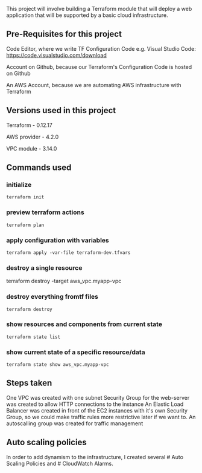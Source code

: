This project will involve building a Terraform module that will deploy a web application that will be supported by a basic cloud infrastructure.

## Pre-Requisites for this project
Code Editor, where we write TF Configuration Code e.g. Visual Studio Code: https://code.visualstudio.com/download

Account on Github, because our Terraform's Configuration Code is hosted on Github

An AWS Account, because we are automating AWS infrastructure with Terraform

## Versions used in this project
Terraform - 0.12.17

AWS provider - 4.2.0

VPC module - 3.14.0

## Commands used 

### initialize

    terraform init

### preview terraform actions

    terraform plan

### apply configuration with variables

    terraform apply -var-file terraform-dev.tfvars

### destroy a single resource

terraform destroy -target aws_vpc.myapp-vpc

### destroy everything fromtf files

    terraform destroy

### show resources and components from current state

    terraform state list

### show current state of a specific resource/data

    terraform state show aws_vpc.myapp-vpc    

## Steps taken
One VPC was created with one subnet
Security Group for the web-server was created to allow HTTP connections to the instance
An Elastic Load Balancer was created in front of the EC2 instances with it's own Security Group, so we could make traffic rules more restrictive later if we want to.
An autoscalling group was created for traffic management

## Auto scaling policies
In order to add dynamism to the infrastructure, I created several # Auto Scaling Policies and # CloudWatch Alarms.
